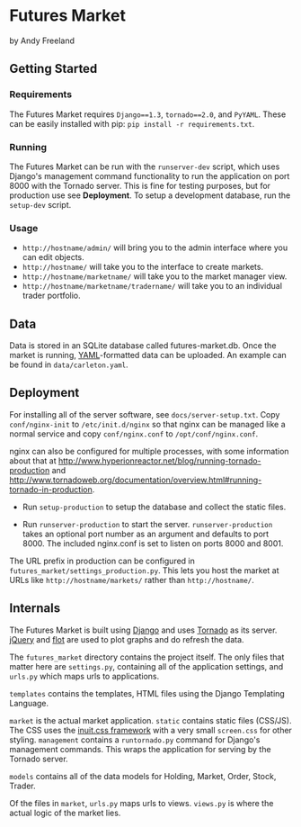 # Futures Market

by Andy Freeland

## Getting Started

### Requirements

The Futures Market requires `Django==1.3`, `tornado==2.0`, and `PyYAML`. These can be easily installed with pip: `pip install -r requirements.txt`.

### Running

The Futures Market can be run with the `runserver-dev` script, which uses Django's management command functionality to run the application on port 8000 with the Tornado server. This is fine for testing purposes, but for production use see **Deployment**. To setup a development database, run the `setup-dev` script.

### Usage

- `http://hostname/admin/` will bring you to the admin interface where you can edit objects.
- `http://hostname/` will take you to the interface to create markets.
- `http://hostname/marketname/` will take you to the market manager view.
- `http://hostname/marketname/tradername/` will take you to an individual trader portfolio.

## Data

Data is stored in an SQLite database called futures-market.db. Once the market is running, [YAML](http://en.wikipedia.org/wiki/YAML)-formatted data can be uploaded. An example can be found in `data/carleton.yaml`.

## Deployment

For installing all of the server software, see `docs/server-setup.txt`. Copy `conf/nginx-init` to `/etc/init.d/nginx` so that nginx can be managed like a normal service and copy `conf/nginx.conf` to `/opt/conf/nginx.conf`.

nginx can also be configured for multiple processes, with some information about that at <http://www.hyperionreactor.net/blog/running-tornado-production> and <http://www.tornadoweb.org/documentation/overview.html#running-tornado-in-production>.

- Run `setup-production` to setup the database and collect the static files.

- Run `runserver-production` to start the server. `runserver-production` takes an optional port number as an argument and defaults to port 8000. The included nginx.conf is set to listen on ports 8000 and 8001.

The URL prefix in production can be configured in `futures_market/settings_production.py`. This lets you host the market at URLs like `http://hostname/markets/` rather than `http://hostname/`.

## Internals

The Futures Market is built using [Django](https://www.djangoproject.com/) and uses [Tornado](http://www.tornadoweb.org/) as its server. [jQuery](http://jquery.com/) and [flot](http://code.google.com/p/flot/) are used to plot graphs and do refresh the data.

The `futures_market` directory contains the project itself. The only files that matter here are `settings.py`, containing all of the application settings, and `urls.py` which maps urls to applications.

`templates` contains the templates, HTML files using the Django Templating Language.

`market` is the actual market application. `static` contains static files (CSS/JS). The CSS uses the [inuit.css framework](http://csswizardry.com/inuitcss/) with a very small `screen.css` for other styling. `management` contains a `runtornado.py` command for Django's management commands. This wraps the application for serving by the Tornado server.

`models` contains all of the data models for Holding, Market, Order, Stock, Trader.

Of the files in `market`, `urls.py` maps urls to views. `views.py` is where the actual logic of the market lies.
